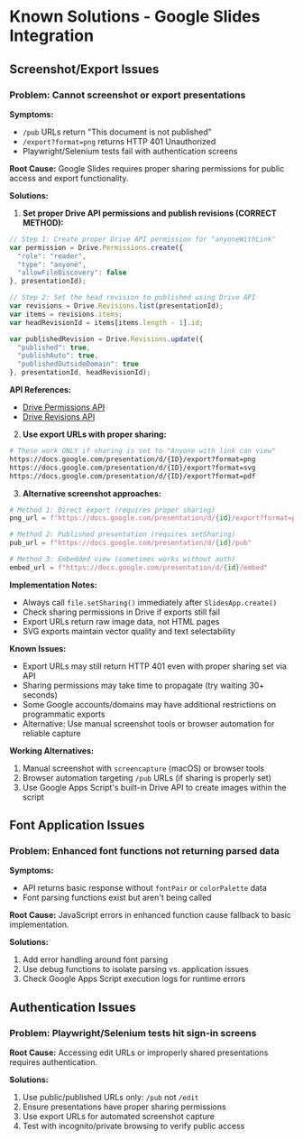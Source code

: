 # Known Solutions - Google Slides Integration

## Screenshot/Export Issues

### Problem: Cannot screenshot or export presentations
**Symptoms:**
- `/pub` URLs return "This document is not published" 
- `/export?format=png` returns HTTP 401 Unauthorized
- Playwright/Selenium tests fail with authentication screens

**Root Cause:** 
Google Slides requires proper sharing permissions for public access and export functionality.

**Solutions:**

1. **Set proper Drive API permissions and publish revisions (CORRECT METHOD):**
```javascript
// Step 1: Create proper Drive API permission for "anyoneWithLink"
var permission = Drive.Permissions.create({
  "role": "reader",
  "type": "anyone", 
  "allowFileDiscovery": false
}, presentationId);

// Step 2: Set the head revision to published using Drive API  
var revisions = Drive.Revisions.list(presentationId);
var items = revisions.items;
var headRevisionId = items[items.length - 1].id;

var publishedRevision = Drive.Revisions.update({
  "published": true,
  "publishAuto": true, 
  "publishedOutsideDomain": true
}, presentationId, headRevisionId);
```

**API References:**
- [Drive Permissions API](https://developers.google.com/drive/api/v3/reference/permissions/create)  
- [Drive Revisions API](https://developers.google.com/drive/api/v3/reference/revisions)

2. **Use export URLs with proper sharing:**
```bash
# These work ONLY if sharing is set to "Anyone with link can view"
https://docs.google.com/presentation/d/{ID}/export?format=png
https://docs.google.com/presentation/d/{ID}/export?format=svg
https://docs.google.com/presentation/d/{ID}/export?format=pdf
```

3. **Alternative screenshot approaches:**
```python
# Method 1: Direct export (requires proper sharing)
png_url = f"https://docs.google.com/presentation/d/{id}/export?format=png"

# Method 2: Published presentation (requires setSharing)
pub_url = f"https://docs.google.com/presentation/d/{id}/pub"

# Method 3: Embedded view (sometimes works without auth)
embed_url = f"https://docs.google.com/presentation/d/{id}/embed"
```

**Implementation Notes:**
- Always call `file.setSharing()` immediately after `SlidesApp.create()`
- Check sharing permissions in Drive if exports still fail
- Export URLs return raw image data, not HTML pages
- SVG exports maintain vector quality and text selectability

**Known Issues:**
- Export URLs may still return HTTP 401 even with proper sharing set via API
- Sharing permissions may take time to propagate (try waiting 30+ seconds)
- Some Google accounts/domains may have additional restrictions on programmatic exports
- Alternative: Use manual screenshot tools or browser automation for reliable capture

**Working Alternatives:**
1. Manual screenshot with `screencapture` (macOS) or browser tools
2. Browser automation targeting `/pub` URLs (if sharing is properly set)
3. Use Google Apps Script's built-in Drive API to create images within the script

## Font Application Issues

### Problem: Enhanced font functions not returning parsed data
**Symptoms:**
- API returns basic response without `fontPair` or `colorPalette` data
- Font parsing functions exist but aren't being called

**Root Cause:** 
JavaScript errors in enhanced function cause fallback to basic implementation.

**Solutions:**
1. Add error handling around font parsing
2. Use debug functions to isolate parsing vs. application issues
3. Check Google Apps Script execution logs for runtime errors

## Authentication Issues

### Problem: Playwright/Selenium tests hit sign-in screens
**Root Cause:** 
Accessing edit URLs or improperly shared presentations requires authentication.

**Solutions:**
1. Use public/published URLs only: `/pub` not `/edit`
2. Ensure presentations have proper sharing permissions
3. Use export URLs for automated screenshot capture
4. Test with incognito/private browsing to verify public access